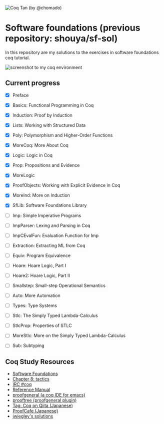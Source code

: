 ![Coq Tan (by @chomado)](https://shouya.github.io/thinking-dumps/software-foundations/coq-tan.png)

# Software foundations (previous repository: shouya/sf-sol)

In this repository are my solutions to the exercises in software
foundations coq tutorial.

![screenshot to my coq environment](https://shouya.github.io/thinking-dumps/software-foundations/screenshot.png)


## Current progress

- [X] Preface
- [X] Basics:        Functional Programming in Coq
- [X] Induction:     Proof by Induction
- [X] Lists:         Working with Structured Data
- [X] Poly:          Polymorphism and Higher-Order Functions
- [X] MoreCoq:       More About Coq
- [X] Logic:         Logic in Coq
- [X] Prop:          Propositions and Evidence
- [X] MoreLogic
- [X] ProofObjects:  Working with Explicit Evidence in Coq
- [X] MoreInd:       More on Induction
- [X] SfLib:         Software Foundations Library
- [ ] Imp:           Simple Imperative Programs
- [ ] ImpParser:     Lexing and Parsing in Coq
- [ ] ImpCEvalFun:   Evaluation Function for Imp
- [ ] Extraction:    Extracting ML from Coq
- [ ] Equiv:         Program Equivalence
- [ ] Hoare:         Hoare Logic, Part I
- [ ] Hoare2:        Hoare Logic, Part II
- [ ] Smallstep:     Small-step Operational Semantics
- [ ] Auto:          More Automation
- [ ] Types:         Type Systems
- [ ] Stlc:          The Simply Typed Lambda-Calculus
- [ ] StlcProp:      Properties of STLC
- [ ] MoreStlc:      More on the Simply Typed Lambda-Calculus
- [ ] Sub:           Subtyping


## Coq Study Resources

- [Software Foundations](http://www.cis.upenn.edu/~bcpierce/sf/current/index.html)
- [Chapter 8: tactics](http://coq.inria.fr/distrib/current/refman/Reference-Manual010.html)
- [IRC #coq](http://webchat.freenode.net/?channels=%23coq&uio=Mj10cnVlJjM9ZmFsc2UmOT10cnVlJjEwPXRydWU76)
- [Reference Manual](http://coq.inria.fr/distrib/current/refman/toc.html)
- [proofgeneral (a coq IDE for emacs)](http://pldev.blogspot.jp/2012/01/getting-started-with-coq-and-proof.html)
- [prooftree (proofgeneral plugin)](http://askra.de/software/prooftree/)
- [Tag: Coq on Qiita (Japanese)](http://qiita.com/tags/coq)
- [ProofCafe (Japanese)](http://proofcafe.org/)
- [jwiegley's solutions](https://github.com/jwiegley/software-foundations)
